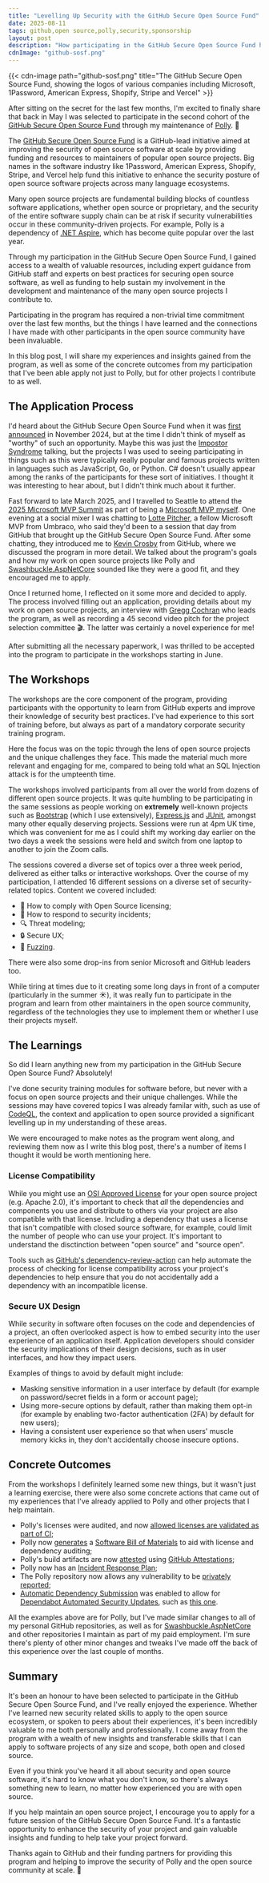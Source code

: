 ```yaml
---
title: "Levelling Up Security with the GitHub Secure Open Source Fund"
date: 2025-08-11
tags: github,open source,polly,security,sponsorship
layout: post
description: "How participating in the GitHub Secure Open Source Fund has levelled-up security for my open source projects."
cdnImage: "github-sosf.png"
---
```


{{< cdn-image path="github-sosf.png" title="The GitHub Secure Open Source Fund, showing the logos of various companies including Microsoft, 1Password, American Express, Shopify, Stripe and Vercel" >}}

After sitting on the secret for the last few months, I'm excited to finally share that back in May I was selected to participate
in the second cohort of the [GitHub Secure Open Source Fund][github-sosf-session-2] through my maintenance of [Polly][polly]. 🎉

The [GitHub Secure Open Source Fund][github-sosf] is a GitHub-lead initiative aimed at improving the security of open source software
at scale by providing funding and resources to maintainers of popular open source projects. Big names in the software industry like
1Password, American Express, Shopify, Stripe, and Vercel help fund this initiative to enhance the security posture of open source
software projects across many language ecosystems.

Many open source projects are fundamental building blocks of countless software applications, whether open source or proprietary, and
the security of the entire software supply chain can be at risk if security vulnerabilities occur in these community-driven projects.
For example, Polly is a dependency of [.NET Aspire][aspire], which has become quite popular over the last year.

Through my participation in the GitHub Secure Open Source Fund, I gained access to a wealth of valuable resources, including expert
guidance from GitHub staff and experts on best practices for securing open source software, as well as funding to help sustain my
involvement in the development and maintenance of the many open source projects I contribute to.

<!--more-->

Participating in the program has required a non-trivial time commitment over the last few months, but the things I have learned and
the connections I have made with other participants in the open source community have been invaluable.

In this blog post, I will share my experiences and insights gained from the program, as well as some of the concrete outcomes from my
participation that I've been able apply not just to Polly, but for other projects I contribute to as well.

## The Application Process

I'd heard about the GitHub Secure Open Source Fund when it was [first announced][github-sosf-annoucement] in November 2024, but at the
time I didn't think of myself as "worthy" of such an opportunity. Maybe this was just the [Impostor Syndrome][impostor-syndrome] talking,
but the projects I was used to seeing participating in things such as this were typically really popular and famous projects written in
languages such as JavaScript, Go, or Python. C# doesn't usually appear among the ranks of the participants for these sort of initiatives.
I thought it was interesting to hear about, but I didn't think much about it further.

Fast forward to late March 2025, and I travelled to Seattle to attend the [2025 Microsoft MVP Summit][mvp-summit-2025] as part of being
a [Microsoft MVP myself][mvp]. One evening at a social mixer I was chatting to [Lotte Pitcher][lotte-pitcher], a fellow Microsoft MVP
from Umbraco, who said they'd been to a session that day from GitHub that brought up the GitHub Secure Open Source Fund. After some
chatting, they introduced me to [Kevin Crosby][kevin-crosby] from GitHub, where we discussed the program in more detail. We talked about
the program's goals and how my work on open source projects like Polly and [Swashbuckle.AspNetCore][swashbuckle] sounded like they were
a good fit, and they encouraged me to apply.

Once I returned home, I reflected on it some more and decided to apply. The process involved filling out an application, providing
details about my work on open source projects, an interview with [Gregg Cochran][gregg-cochran] who leads the program, as well as
recording a 45 second video pitch for the project selection committee 🎬. The latter was certainly a novel experience for me!

After submitting all the necessary paperwork, I was thrilled to be accepted into the program to participate in the workshops starting in June.

## The Workshops

The workshops are the core component of the program, providing participants with the opportunity to learn from GitHub experts and
improve their knowledge of security best practices. I've had experience to this sort of training before, but always as part of a
mandatory corporate security training program.

Here the focus was on the topic through the lens of open source projects and the unique challenges they face. This made the material
much more relevant and engaging for me, compared to being told what an SQL Injection attack is for the umpteenth time.

The workshops involved participants from all over the world from dozens of different open source projects. It was quite humbling to be
participating in the same sessions as people working on __extremely__ well-known projects such as [Bootstrap][bootstrap] (which I use
extensively), [Express.js][expressjs] and [JUnit][junit], amongst many other equally deserving projects. Sessions were run at 4pm UK
time, which was convenient for me as I could shift my working day earlier on the two days a week the sessions were held and switch
from one laptop to another to join the Zoom calls.

The sessions covered a diverse set of topics over a three week period, delivered as either talks or interactive workshops. Over the
course of my participation, I attended 16 different sessions on a diverse set of security-related topics. Content we covered included:

- 📄 How to comply with Open Source licensing;
- 🚨 How to respond to security incidents;
- 🔍 Threat modeling;
- 🔒 Secure UX;
- 🐻 [Fuzzing][fuzzing].

There were also some drop-ins from senior Microsoft and GitHub leaders too.

While tiring at times due to it creating some long days in front of a computer (particularly in the summer ☀️), it was really fun to
participate in the program and learn from other maintainers in the open source community, regardless of the technologies they use to
implement them or whether I use their projects myself.

## The Learnings

So did I learn anything new from my participation in the GitHub Secure Open Source Fund? Absolutely!

I've done security training modules for software before, but never with a focus on open source projects and their unique challenges.
While the sessions may have covered topics I was already familar with, such as use of [CodeQL][codeql], the context and application
to open source provided a significant levelling up in my understanding of these areas.

We were encouraged to make notes as the program went along, and reviewing them now as I write this blog post, there's a number of items
I thought it would be worth mentioning here.

### License Compatibility

While you might use an [OSI Approved License][osi-licences] for your open source project (e.g. Apache 2.0), it's important to check
that _all_ the dependencies and components you use and distribute to others via your project are also compatible with that license.
Including a dependency that uses a license that isn't compatible with closed source software, for example, could limit the number of
people who can use your project. It's important to understand the disctinction between "open source" and "source open".

Tools such as [GitHub's dependency-review-action][dependency-review-action] can help automate the process of checking for license
compatibility across your project's dependencies to help ensure that you do not accidentally add a dependency with an incompatible license.

### Secure UX Design

While security in software often focuses on the code and dependencies of a project, an often overlooked aspect is how to embed
security into the user experience of an application itself. Application developers should consider the security implications of their
design decisions, such as in user interfaces, and how they impact users.

Examples of things to avoid by default might include:

- Masking sensitive information in a user interface by default (for example on password/secret fields in a form or account page);
- Using more-secure options by default, rather than making them opt-in (for example by enabling two-factor authentication (2FA) by default for new users);
- Having a consistent user experience so that when users' muscle memory kicks in, they don't accidentally choose insecure options.

## Concrete Outcomes

From the workshops I definitely learned some new things, but it wasn't just a learning exercise, there were also some concrete actions
that came out of my experiences that I've already applied to Polly and other projects that I help maintain.

- Polly's licenses were audited, and now [allowed licenses are validated as part of CI][license-audit];
- Polly now [generates][generate-sbom] a [Software Bill of Materials][sbom] to aid with license and dependency auditing;
- Polly's build artifacts are now [attested][attestation] using [GitHub Attestations][github-attestations];
- Polly now has an [Incident Response Plan][irp];
- The Polly repository now allows any vulnerability to be [privately reported][security-policy];
- [Automatic Dependency Submission][automatic-dependency-submission] was enabled to allow for
  [Dependabot Automated Security Updates][dependabot-security-updates], such as [this one][security-update].

All the examples above are for Polly, but I've made similar changes to all of my personal GitHub repositories, as well as for
[Swashbuckle.AspNetCore][swashbuckle] and other repositories I maintain as part of my paid employment. I'm sure there's plenty of other
minor changes and tweaks I've made off the back of this experience over the last couple of months.

## Summary

It's been an honour to have been selected to participate in the GitHub Secure Open Source Fund, and I've really enjoyed the experience.
Whether I've learned new security related skills to apply to the open source ecosystem, or spoken to peers about their experiences, it's
been incredibly valuable to me both personally and professionally. I come away from the program with a wealth of new insights and transferable
skills that I can apply to software projects of any size and scope, both open and closed source.

Even if you think you've heard it all about security and open source software, it's hard to know what you don't know, so there's always
something new to learn, no matter how experienced you are with open source.

If you help maintain an open source project, I encourage you to apply for a future session of the GitHub Secure Open Source Fund. It's a
fantastic opportunity to enhance the security of your project and gain valuable insights and funding to help take your project forward.

Thanks again to GitHub and their funding partners for providing this program and helping to improve the security of Polly and the open
source community at scale. 💖

[aspire]: https://github.com/dotnet/aspire "The .NET Aspire project on GitHub"
[attestation]: https://github.com/App-vNext/Polly/pull/2647 "Attest artifacts"
[automatic-dependency-submission]: https://docs.github.com/code-security/supply-chain-security/understanding-your-software-supply-chain/configuring-automatic-dependency-submission-for-your-repository "Configuring automatic dependency submission for your repository"
[bootstrap]: https://getbootstrap.com/ "The Bootstrap website"
[codeql]: https://codeql.github.com/ "CodeQL"
[dependabot-security-updates]: https://docs.github.com/code-security/dependabot/dependabot-security-updates/about-dependabot-security-updates "About Dependabot security updates"
[dependency-review-action]: https://github.com/actions/dependency-review-action "GitHub's dependency-review-action"
[gregg-cochran]: https://github.com/dubsopenhub "Gregg Cochran's GitHub profile"
[expressjs]: https://expressjs.com/ "The Express.js website"
[fuzzing]: https://en.wikipedia.org/wiki/Fuzzing "Fuzzing on Wikipedia"
[github-attestations]: https://docs.github.com/actions/how-tos/secure-your-work/use-artifact-attestations/use-artifact-attestations "Using artifact attestations to establish provenance for builds"
[github-sosf]: https://resources.github.com/github-secure-open-source-fund/ "GitHub Secure Open Source Fund"
[github-sosf-annoucement]: https://github.blog/news-insights/company-news/announcing-github-secure-open-source-fund/ "Announcing GitHub Secure Open Source Fund: Help secure the open source ecosystem for everyone"
[github-sosf-session-2]: TODO "TODO"
[generate-sbom]: https://github.com/App-vNext/Polly/pull/2640 "Generate SBOM"
[impostor-syndrome]: https://en.wikipedia.org/wiki/Impostor_syndrome "Impostor syndrome on Wikipedia"
[irp]: https://github.com/App-vNext/Polly/pull/2661 "Add incident response plan"
[junit]: https://junit.org/ "The JUnit website"
[kevin-crosby]: https://github.com/kevincrosby "Kevin Crosby's GitHub profile"
[license-audit]: https://github.com/App-vNext/Polly/pull/2641 "Specify allowed licenses"
[lotte-pitcher]: https://github.com/lottepitcher "Lotte Pitcher's GitHub profile"
[mvp]: http://martincostello.com/mvp "Martin Costello's MVP profile"
[mvp-summit-2025]: https://techcommunity.microsoft.com/blog/mvp-blog/a-recap-of-the-mvp-summit-2025/4403230 "A Recap of the MVP Summit 2025"
[osi-licences]: https://opensource.org/licenses "OSI Approved Licenses"
[polly]: https://github.com/App-vNext/Polly "The Polly project on GitHub"
[sbom]: https://en.wikipedia.org/wiki/Software_supply_chain "Software supply chain on Wikipedia"
[security-policy]: https://github.com/App-vNext/Polly/security/policy "Polly's security policy"
[security-update]: https://github.com/App-vNext/Polly/pull/2681 "Bump System.Text.Json from 8.0.0 to 9.0.7"
[swashbuckle]: https://github.com/domaindrivendev/Swashbuckle.AspNetCore "The Swashbuckle.AspNetCore project on GitHub"
